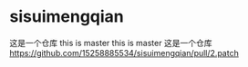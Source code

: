 # sisuimengqian
这是一个仓库
this is master
this is master
这是一个仓库 https://github.com/15258885534/sisuimengqian/pull/2.patch
